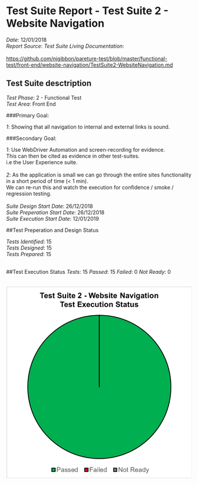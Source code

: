 # Test Suite Report - Test Suite 2 - Website Navigation

*Date*: 12/01/2018 <br/>
*Report Source*: *Test Suite Living Documentation*: <br/>
<br/>
https://github.com/njgibbon/pareture-test/blob/master/functional-test/front-end/website-navigation/TestSuite2-WebsiteNavigation.md <br/>

## Test Suite desctription
*Test Phase*: 2 - Functional Test <br/>
*Test Area*: Front End <br/>

###Primary Goal: 

*1*: Showing that all navigation to internal and external links is sound. <br/>

###Secondary Goal:

*1*: Use WebDriver Automation and screen-recording for evidence. <br/>
This can then be cited as evidence in other test-suites. <br/>
i.e the User Experience suite. <br/>
<br/>
*2*: As the application is small we can go through the entire sites functionality in a short period of time (< 1 min). <br/>
We can re-run this and watch the execution for confidence / smoke / regression testing. <br/>
<br/>
*Suite Design Start Date*: 26/12/2018 <br/>
*Suite Preperation Start Date*: 26/12/2018 <br/>
*Suite Execution Start Date*: 12/01/2019 <br/>

##Test Preperation and Design Status

*Tests Identified*: 15 <br/>
*Tests Designed*: 15 <br/>
*Tests Prepared*: 15 <br/>
<br/>


##Test Execution Status
*Tests*: 15
*Passed*: 15
*Failed*: 0
*Not Ready*: 0 <br/>
<br/>

![execution](images/execution-2-12012018.png)
